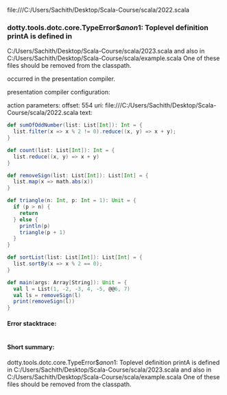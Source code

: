 file:///C:/Users/Sachith/Desktop/Scala-Course/scala/2022.scala
### dotty.tools.dotc.core.TypeError$$anon$1: Toplevel definition printA is defined in
  C:/Users/Sachith/Desktop/Scala-Course/scala/2023.scala
and also in
  C:/Users/Sachith/Desktop/Scala-Course/scala/example.scala
One of these files should be removed from the classpath.

occurred in the presentation compiler.

presentation compiler configuration:


action parameters:
offset: 554
uri: file:///C:/Users/Sachith/Desktop/Scala-Course/scala/2022.scala
text:
```scala
def sumOfOddNumber(list: List[Int]): Int = {
  list.filter(x => x % 2 != 0).reduce((x, y) => x + y);
}

def count(list: List[Int]): Int = {
  list.reduce((x, y) => x + y)
}

def removeSign(list: List[Int]): List[Int] = {
  list.map(x => math.abs(x))
}

def triangle(n: Int, p: Int = 1): Unit = {
  if (p > n) {
    return
  } else {
    println(p)
    triangle(p + 1)
  }
}

def sortList(list: List[Int]): List[Int] = {
  list.sortBy(x => x % 2 == 0);
}

def main(args: Array[String]): Unit = {
  val l = List(1, -2, -3, 4, -5, @@6, 7)
  val ls = removeSign(l)
  print(removeSign(l))
}

```



#### Error stacktrace:

```

```
#### Short summary: 

dotty.tools.dotc.core.TypeError$$anon$1: Toplevel definition printA is defined in
  C:/Users/Sachith/Desktop/Scala-Course/scala/2023.scala
and also in
  C:/Users/Sachith/Desktop/Scala-Course/scala/example.scala
One of these files should be removed from the classpath.